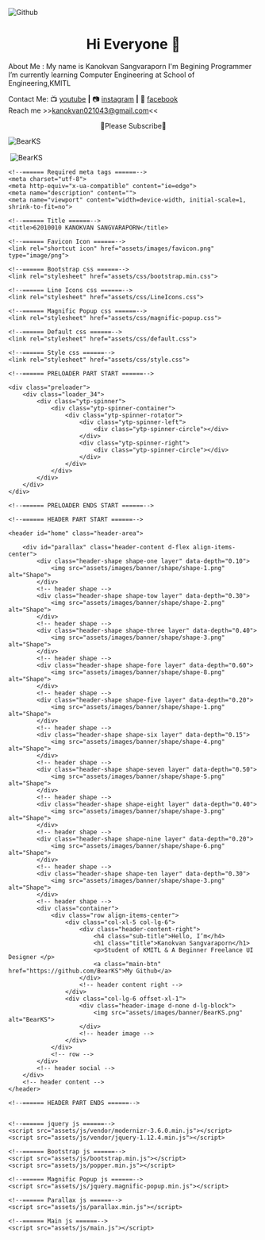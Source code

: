 ![Github](https://user-images.githubusercontent.com/56060226/101707637-34dc9280-3abe-11eb-99b6-d6cbffa7e114.png)


<h1 align="center">Hi Everyone 👋</h1>
About Me : 
My name is Kanokvan Sangvaraporn
I'm Begining Programmer
I’m currently learning Computer Engineering at School of Engineering,KMITL

Contact Me:
📺 [youtube][youtube] **|** 
📷 [instagram][instagram] **|**
📮 [facebook][facebook]
<br> Reach me >>kanokvan021043@gmail.com<<
<p align="center">📌Please Subscribe📌

[youtube]: https://www.youtube.com/channel/UCFkNe3FN5NvhyYZU1ndWfsg
[instagram]: https://www.instagram.com/ks_pamai/
[facebook]: https://www.facebook.com/kanokvan.sangvaraporn/

<p><img align="center" src="https://github-readme-stats.vercel.app/api/top-langs?username=BearKS&show_icons=true&locale=en&layout=compact&theme=monokai" alt="BearKS" /></p>
<p>&nbsp;<img align="center" src="https://github-readme-stats.vercel.app/api?username=BearKS&show_icons=true&locale=en&theme=monokai" alt="BearKS" /></p>

<!--====== Introduce For SoftDev ======-->




<!doctype html>
<html lang="en">

<head>

    <!--====== Required meta tags ======-->
    <meta charset="utf-8">
    <meta http-equiv="x-ua-compatible" content="ie=edge">
    <meta name="description" content="">
    <meta name="viewport" content="width=device-width, initial-scale=1, shrink-to-fit=no">

    <!--====== Title ======-->
    <title>62010010 KANOKVAN SANGVARAPORN</title>

    <!--====== Favicon Icon ======-->
    <link rel="shortcut icon" href="assets/images/favicon.png" type="image/png">

    <!--====== Bootstrap css ======-->
    <link rel="stylesheet" href="assets/css/bootstrap.min.css">

    <!--====== Line Icons css ======-->
    <link rel="stylesheet" href="assets/css/LineIcons.css">

    <!--====== Magnific Popup css ======-->
    <link rel="stylesheet" href="assets/css/magnific-popup.css">

    <!--====== Default css ======-->
    <link rel="stylesheet" href="assets/css/default.css">

    <!--====== Style css ======-->
    <link rel="stylesheet" href="assets/css/style.css">


</head>

<body>

    <!--====== PRELOADER PART START ======-->

    <div class="preloader">
        <div class="loader_34">
            <div class="ytp-spinner">
                <div class="ytp-spinner-container">
                    <div class="ytp-spinner-rotator">
                        <div class="ytp-spinner-left">
                            <div class="ytp-spinner-circle"></div>
                        </div>
                        <div class="ytp-spinner-right">
                            <div class="ytp-spinner-circle"></div>
                        </div>
                    </div>
                </div>
            </div>
        </div>
    </div>

    <!--====== PRELOADER ENDS START ======-->

    <!--====== HEADER PART START ======-->

    <header id="home" class="header-area">

        <div id="parallax" class="header-content d-flex align-items-center">
            <div class="header-shape shape-one layer" data-depth="0.10">
                <img src="assets/images/banner/shape/shape-1.png" alt="Shape">
            </div>
            <!-- header shape -->
            <div class="header-shape shape-tow layer" data-depth="0.30">
                <img src="assets/images/banner/shape/shape-2.png" alt="Shape">
            </div>
            <!-- header shape -->
            <div class="header-shape shape-three layer" data-depth="0.40">
                <img src="assets/images/banner/shape/shape-3.png" alt="Shape">
            </div>
            <!-- header shape -->
            <div class="header-shape shape-fore layer" data-depth="0.60">
                <img src="assets/images/banner/shape/shape-8.png" alt="Shape">
            </div>
            <!-- header shape -->
            <div class="header-shape shape-five layer" data-depth="0.20">
                <img src="assets/images/banner/shape/shape-1.png" alt="Shape">
            </div>
            <!-- header shape -->
            <div class="header-shape shape-six layer" data-depth="0.15">
                <img src="assets/images/banner/shape/shape-4.png" alt="Shape">
            </div>
            <!-- header shape -->
            <div class="header-shape shape-seven layer" data-depth="0.50">
                <img src="assets/images/banner/shape/shape-5.png" alt="Shape">
            </div>
            <!-- header shape -->
            <div class="header-shape shape-eight layer" data-depth="0.40">
                <img src="assets/images/banner/shape/shape-3.png" alt="Shape">
            </div>
            <!-- header shape -->
            <div class="header-shape shape-nine layer" data-depth="0.20">
                <img src="assets/images/banner/shape/shape-6.png" alt="Shape">
            </div>
            <!-- header shape -->
            <div class="header-shape shape-ten layer" data-depth="0.30">
                <img src="assets/images/banner/shape/shape-3.png" alt="Shape">
            </div>
            <!-- header shape -->
            <div class="container">
                <div class="row align-items-center">
                    <div class="col-xl-5 col-lg-6">
                        <div class="header-content-right">
                            <h4 class="sub-title">Hello, I’m</h4>
                            <h1 class="title">Kanokvan Sangvaraporn</h1>
                            <p>Student of KMITL & A Beginner Freelance UI Designer </p>
                            <a class="main-btn" href="https://github.com/BearKS">My Github</a>
                        </div>
                        <!-- header content right -->
                    </div>
                    <div class="col-lg-6 offset-xl-1">
                        <div class="header-image d-none d-lg-block">
                            <img src="assets/images/banner/BearKS.png" alt="BearKS">
                        </div>
                        <!-- header image -->
                    </div>
                </div>
                <!-- row -->
            </div>
            <!-- header social -->
        </div>
        <!-- header content -->
    </header>

    <!--====== HEADER PART ENDS ======-->


    <!--====== jquery js ======-->
    <script src="assets/js/vendor/modernizr-3.6.0.min.js"></script>
    <script src="assets/js/vendor/jquery-1.12.4.min.js"></script>

    <!--====== Bootstrap js ======-->
    <script src="assets/js/bootstrap.min.js"></script>
    <script src="assets/js/popper.min.js"></script>

    <!--====== Magnific Popup js ======-->
    <script src="assets/js/jquery.magnific-popup.min.js"></script>

    <!--====== Parallax js ======-->
    <script src="assets/js/parallax.min.js"></script>

    <!--====== Main js ======-->
    <script src="assets/js/main.js"></script>

</body>

</html>
